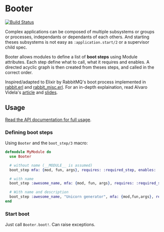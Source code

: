 # Booter

[![Build Status](https://travis-ci.org/eraserewind/booter.svg?branch=master)](https://travis-ci.org/eraserewind/booter)

Complex applications can be composed of multiple subsystems or groups or processes, independants or dependants of
each others. And starting theses subsystems is not easy as `:application.start/2` or a supervisor child spec.

Booter allows modules to define a list of **boot steps** using Module attributes. Each step define what to call, what
it requires and enables. A directed acyclic graph is then created from theses steps, and called in the correct order.

Inspired/adapted to Elixir by RabbitMQ's boot process implemented in [rabbit.erl][1] and [rabbit_misc.erl][2]. For an
in-depth explaination, read Alvaro Videla's [article][3] and [slides][4].

## Usage

[Read the API documentation for full usage][exdoc].

### Defining boot steps

Using `Booter` and the `boot_step/3` macro:

```elixir
defmodule MyModule do
  use Booter

  # without name (__MODULE__ is assumed)
  boot_step mfa: {mod, fun, args}, requires: :required_step, enables: :another_step

  # with name
  boot_step :awesome_name, mfa: {mod, fun, args}, requires: :required_step, enables: :another_step

  # With name and description
  boot_step :awesome_name, "Unicorn generator", mfa: {mod,fun,args}, requires: :rainbow_server, enables: :magic
end
```

### Start boot

Just call `Booter.boot!`. Can raise exceptions.

[exdoc]: http://eraserewind.github.io/booter/
[1]: https://github.com/rabbitmq/rabbitmq-server/blob/master/src/rabbit.erl
[2]: https://github.com/rabbitmq/rabbitmq-server/blob/master/src/rabbit_misc.erl
[3]: https://github.com/videlalvaro/rabbit-internals/blob/master/rabbit_boot_process.md
[4]: http://fr.slideshare.net/old_sound/rabbitmq-boot-system

